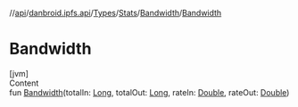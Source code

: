 //[api](../../../../index.md)/[danbroid.ipfs.api](../../../index.md)/[Types](../../index.md)/[Stats](../index.md)/[Bandwidth](index.md)/[Bandwidth](-bandwidth.md)



# Bandwidth  
[jvm]  
Content  
fun [Bandwidth](-bandwidth.md)(totalIn: [Long](https://kotlinlang.org/api/latest/jvm/stdlib/kotlin/-long/index.html), totalOut: [Long](https://kotlinlang.org/api/latest/jvm/stdlib/kotlin/-long/index.html), rateIn: [Double](https://kotlinlang.org/api/latest/jvm/stdlib/kotlin/-double/index.html), rateOut: [Double](https://kotlinlang.org/api/latest/jvm/stdlib/kotlin/-double/index.html))  



